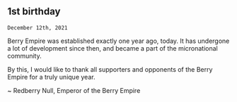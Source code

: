 ## 1st birthday
<code>December 12th, 2021</code>

Berry Empire was established exactly one year ago, today.
It has undergone a lot of development since then, and became a part of the micronational community.

By this, I would like to thank all supporters and opponents of the Berry Empire for a truly unique year.

~ Redberry Null,
Emperor of the Berry Empire
